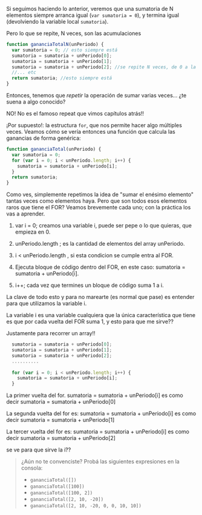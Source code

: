 Si seguimos haciendo lo anterior, veremos que una sumatoria de N elementos siempre arranca igual (`var sumatoria = 0`), y termina igual (devolviendo la variable local  `sumatoria`).

Pero lo que se repite, N veces, son las acumulaciones


```javascript
function gananciaTotalN(unPeriodo) {
  var sumatoria = 0; // esto siempre está
  sumatoria = sumatoria + unPeriodo[0];
  sumatoria = sumatoria + unPeriodo[1];
  sumatoria = sumatoria + unPeriodo[2]; //se repite N veces, de 0 a la última posición
  //... etc
  return sumatoria; //esto siempre está
}
```
Entonces,  tenemos que _repetir_ la operación de sumar varias veces... ¿te suena a algo conocido? 

NO! No es el famoso repeat que vimos capítulos atrás!!

¡Por supuesto!: la estructura `for`, que nos permite hacer algo múltiples veces. Veamos cómo se vería entonces una función que calcula las ganancias de forma genérica:

```javascript
function gananciaTotal(unPeriodo) {
  var sumatoria = 0;
  for (var i = 0; i < unPeriodo.length; i++) {
    sumatoria = sumatoria + unPeriodo[i];
  }
  return sumatoria;
}
```
Como ves, simplemente repetimos la idea de "sumar el enésimo elemento" tantas veces como elementos haya.
Pero que son todos esos elementos raros que tiene el FOR? Veamos brevemente cada uno; con la práctica los vas a aprender.

1) var i = 0; creamos una variable i, puede ser pepe o lo que quieras, que empieza en 0.

2) unPeriodo.length ; es la cantidad de elementos del array unPeriodo.

3) i < unPeriodo.length , si esta condicion se cumple entra al FOR.

4) Ejecuta bloque de código dentro del FOR, en este caso: sumatoria = sumatoria + unPeriodo[i].

5) i++; cada vez que termines un bloque de código suma 1 a i.

La clave de todo esto y para no marearte (es normal que pase) es entender para que utilizamos la variable i.

La variable i es una variable cualquiera que la única característica que tiene es que por cada vuelta del FOR suma 1, y esto para que me sirve??

Justamente para recorrer un array!!
```javascript
  sumatoria = sumatoria + unPeriodo[0];
  sumatoria = sumatoria + unPeriodo[1];
  sumatoria = sumatoria + unPeriodo[2];
  ..........
  
  for (var i = 0; i < unPeriodo.length; i++) {
    sumatoria = sumatoria + unPeriodo[i];
  }

```

La primer vuelta del for.
sumatoria = sumatoria + unPeriodo[i] es como decir sumatoria = sumatoria + unPeriodo[0]

La segunda vuelta del for es:
sumatoria = sumatoria + unPeriodo[i] es como decir sumatoria = sumatoria + unPeriodo[1]

La tercer vuelta del for es:
sumatoria = sumatoria + unPeriodo[i] es como decir sumatoria = sumatoria + unPeriodo[2]

se ve para que sirve la i??
  




> ¿Aún no te convenciste? Probá las siguientes expresiones en la consola:
>
> * `gananciaTotal([])`
> * `gananciaTotal([100])`
> * `gananciaTotal([100, 2])`
> * `gananciaTotal([2, 10, -20])`
> * `gananciaTotal([2, 10, -20, 0, 0, 10, 10])`



